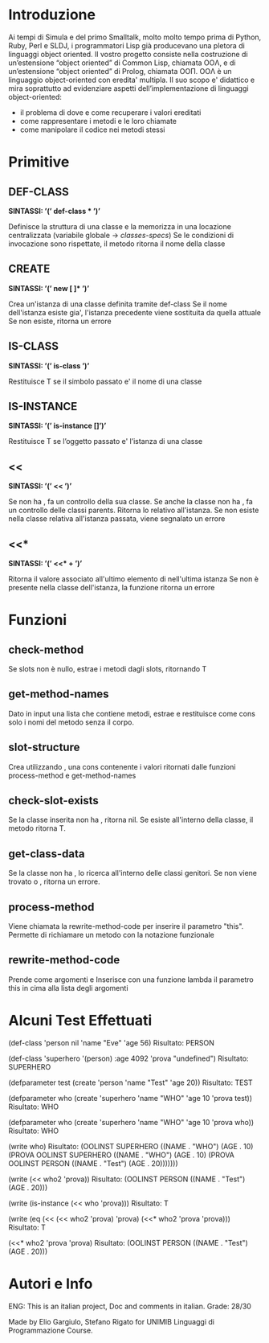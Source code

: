 # Introduzione

Ai tempi di Simula e del primo Smalltalk, molto molto tempo prima di Python, 
Ruby, Perl e SLDJ, i programmatori Lisp già producevano una pletora di 
linguaggi object oriented. Il vostro progetto consiste nella costruzione di 
un’estensione “object oriented” di Common Lisp, chiamata OOΛ, e di 
un’estensione “object oriented” di Prolog, chiamata OOΠ. 
OOΛ è un linguaggio object-oriented con eredita' multipla. Il suo scopo e' 
didattico e mira soprattutto ad evidenziare aspetti dell’implementazione di 
linguaggi object-oriented:
- il problema di dove e come recuperare i valori ereditati
- come rappresentare i metodi e le loro chiamate
- come manipolare il codice nei metodi stessi

# Primitive

## DEF-CLASS

__SINTASSI:
’(’ def-class <class-name> <parent> <slot-value>* ’)’__

Definisce la struttura di una classe e la memorizza in una locazione 
centralizzata (variabile globale -> *classes-specs*)
Se le condizioni di invocazione sono rispettate, il metodo ritorna 
il nome della classe 

## CREATE

__SINTASSI:
’(’ new <class-name> [<slot-name> <value>]* ’)’__


Crea un'istanza di una classe definita tramite def-class
Se il nome dell'istanza esiste gia', l'istanza precedente viene 
sostituita da quella attuale
Se non esiste, ritorna un errore

## IS-CLASS

__SINTASSI:
’(’ is-class <class-name> ’)’__


Restituisce T se il simbolo passato e' il nome di una classe

## IS-INSTANCE

__SINTASSI:
’(’ is-instance <value> [<class-name>]’)’__

Restituisce T se l’oggetto passato e' l’istanza di una classe

## <<

__SINTASSI:
’(’ << <instance> <slot-name> ’)’__

Se <instance> non ha <slot-name>, fa un controllo della sua 
classe.
Se anche la classe non ha <slot-name>, fa un controllo delle 
classi parents.
Ritorna lo <slot-value> relativo all'istanza.
Se <slot-name> non esiste nella classe relativa all'istanza 
passata, viene segnalato un errore

## <<*

__SINTASSI:
’(’ <<* <instance> <slot-name>+ ’)’__

Ritorna il valore associato all'ultimo elemento 
di <slot-name> nell'ultima istanza
Se <slot-name> non è presente nella classe dell'istanza, 
la funzione ritorna un errore

# Funzioni

## check-method

Se slots non è nullo, estrae i metodi dagli slots, 
ritornando T

## get-method-names

Dato in input una lista che contiene metodi, estrae 
e restituisce come cons solo i nomi del metodo senza il corpo.

## slot-structure

Crea utilizzando <slots>, una cons contenente 
i valori ritornati dalle funzioni 
process-method e get-method-names

## check-slot-exists

Se la classe inserita non ha <slots>, ritorna nil.
Se <slots> esiste all'interno della classe, il metodo 
ritorna T.

## get-class-data

Se la classe non ha <slot-name>, lo ricerca all'interno 
delle classi genitori.
Se non viene trovato <method> o <slot-name>, ritorna un 
errore.

## process-method

Viene chiamata la rewrite-method-code per inserire il 
parametro "this".
Permette di richiamare un metodo con la notazione 
funzionale

## rewrite-method-code

Prende come argomenti <method-name> e <method-spec>
Inserisce con una funzione lambda il parametro 
this in cima alla lista degli argomenti

# Alcuni Test Effettuati

(def-class 'person nil 'name "Eve" 'age 56)
Risultato: PERSON

(def-class 'superhero '(person) :age 4092 'prova "undefined")
Risultato: SUPERHERO

(defparameter test (create 'person 'name "Test" 'age 20))
Risultato: TEST

(defparameter who (create 'superhero 'name "WHO" 'age 10 'prova test))
Risultato: WHO

(defparameter who (create 'superhero 'name "WHO" 'age 10 'prova who))
Risultato: WHO

(write who)
Risultato:
(OOLINST SUPERHERO
 ((NAME . "WHO") (AGE . 10)
  (PROVA OOLINST SUPERHERO
   ((NAME . "WHO") (AGE . 10)
    (PROVA OOLINST PERSON ((NAME . "Test") (AGE . 20)))))))

(write (<< who2 'prova))
Risultato: (OOLINST PERSON ((NAME . "Test") (AGE . 20)))

(write (is-instance (<< who 'prova)))
Risultato: T

(write (eq (<< (<< who2 'prova) 'prova) (<<* who2 'prova 'prova)))
Risultato: T

(<<* who2 'prova 'prova)
Risultato: (OOLINST PERSON ((NAME . "Test") (AGE . 20)))

# Autori e Info
ENG: This is an italian project, Doc and comments in italian. Grade: 28/30
 
Made by Elio Gargiulo, Stefano Rigato for UNIMIB Linguaggi di Programmazione Course.


